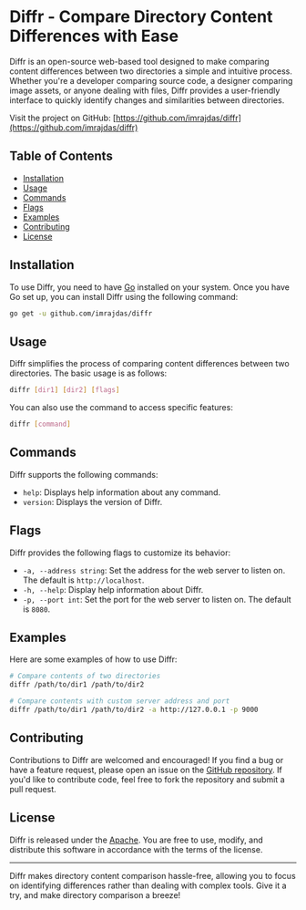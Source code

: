 # Diffr - Compare Directory Content Differences with Ease


Diffr is an open-source web-based tool designed to make comparing content differences between two directories a simple and intuitive process. Whether you're a developer comparing source code, a designer comparing image assets, or anyone dealing with files, Diffr provides a user-friendly interface to quickly identify changes and similarities between directories.

Visit the project on GitHub: [https://github.com/imrajdas/diffr](https://github.com/imrajdas/diffr)

## Table of Contents

- [Installation](#installation)
- [Usage](#usage)
- [Commands](#commands)
- [Flags](#flags)
- [Examples](#examples)
- [Contributing](#contributing)
- [License](#license)

## Installation

To use Diffr, you need to have [Go](https://golang.org/) installed on your system. Once you have Go set up, you can install Diffr using the following command:

```bash
go get -u github.com/imrajdas/diffr
```

## Usage

Diffr simplifies the process of comparing content differences between two directories. The basic usage is as follows:

```bash
diffr [dir1] [dir2] [flags]
```

You can also use the command to access specific features:

```bash
diffr [command]
```

## Commands

Diffr supports the following commands:

- `help`: Displays help information about any command.
- `version`: Displays the version of Diffr.

## Flags

Diffr provides the following flags to customize its behavior:

- `-a, --address string`: Set the address for the web server to listen on. The default is `http://localhost`.
- `-h, --help`: Display help information about Diffr.
- `-p, --port int`: Set the port for the web server to listen on. The default is `8080`.

## Examples

Here are some examples of how to use Diffr:

```bash
# Compare contents of two directories
diffr /path/to/dir1 /path/to/dir2

# Compare contents with custom server address and port
diffr /path/to/dir1 /path/to/dir2 -a http://127.0.0.1 -p 9000
```

## Contributing

Contributions to Diffr are welcomed and encouraged! If you find a bug or have a feature request, please open an issue on the [GitHub repository](https://github.com/imrajdas/diffr). If you'd like to contribute code, feel free to fork the repository and submit a pull request.

## License

Diffr is released under the [Apache](LICENSE). You are free to use, modify, and distribute this software in accordance with the terms of the license.

---

Diffr makes directory content comparison hassle-free, allowing you to focus on identifying differences rather than dealing with complex tools. Give it a try, and make directory comparison a breeze!